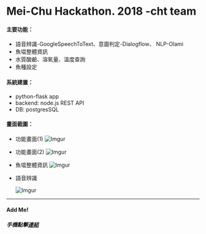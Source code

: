 # Mei-Chu Hackathon. 2018 -cht team

#### 主要功能：
* 語音辨識-GoogleSpeechToText、意圖判定-Dialogflow、 NLP-Olami
* 魚塭整體資訊
* 水質酸鹼、溶氧量、溫度查詢
* 魚種設定

#### 系統建置：
* python-flask app
* backend: node.js REST API 
* DB: postgresSQL


#### 畫面截圖：
* 功能畫面(1)
    ![Imgur](https://i.imgur.com/gbyPjuL.jpg)

* 功能畫面(2)
    ![Imgur](https://i.imgur.com/68BLYGp.jpg)

* 魚塭整體資訊
    ![Imgur](https://i.imgur.com/Y5htjDQ.png)

* 語音辨識

    ![Imgur](https://i.imgur.com/pXX4hhu.png)

---
#### Add Me!
##### 手機點擊[連結](https://line.me/R/ti/p/%40dih9899p)